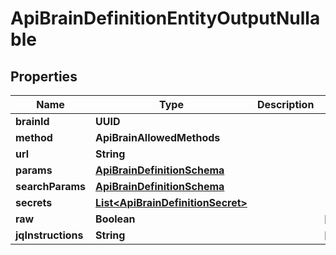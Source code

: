 

# ApiBrainDefinitionEntityOutputNullable


## Properties

| Name | Type | Description | Notes |
|------------ | ------------- | ------------- | -------------|
|**brainId** | **UUID** |  |  |
|**method** | **ApiBrainAllowedMethods** |  |  |
|**url** | **String** |  |  |
|**params** | [**ApiBrainDefinitionSchema**](ApiBrainDefinitionSchema.md) |  |  |
|**searchParams** | [**ApiBrainDefinitionSchema**](ApiBrainDefinitionSchema.md) |  |  |
|**secrets** | [**List&lt;ApiBrainDefinitionSecret&gt;**](ApiBrainDefinitionSecret.md) |  |  |
|**raw** | **Boolean** |  |  [optional] |
|**jqInstructions** | **String** |  |  [optional] |



